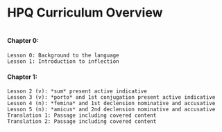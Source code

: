 # HPQ Curriculum Overview
#
#

#### Chapter 0: 
    Lesson 0: Background to the language
    Lesson 1: Introduction to inflection

#### Chapter 1:
    Lesson 2 (v): *sum* present active indicative
    Lesson 3 (v): *porto* and 1st conjugation present active indicative
    Lesson 4 (n): *femina* and 1st declension nominative and accusative
    Lesson 5 (n): *amicus* and 2nd declension nominative and accusative
    Translation 1: Passage including covered content
    Translation 2: Passage including covered content